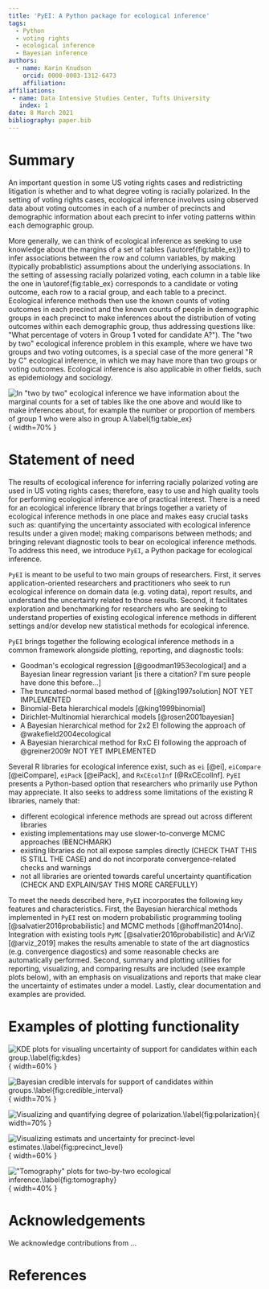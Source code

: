 ```yaml
---
title: 'PyEI: A Python package for ecological inference'
tags:
  - Python
  - voting rights
  - ecological inference
  - Bayesian inference
authors:
  - name: Karin Knudson
    orcid: 0000-0003-1312-6473
    affiliation: 
affiliations:
 - name: Data Intensive Studies Center, Tufts University
   index: 1
date: 8 March 2021
bibliography: paper.bib
---
```


# Summary

An important question in some US voting rights cases and
redistricting litigation is whether and to what degree voting is racially polarized.
In the setting of voting rights cases, ecological inference involves using
observed data about voting outcomes in each of a number of precincts and demographic information
about each precint to infer voting patterns within each demographic group.

More generally, we can think of ecological inference as seeking to use knowledge about the margins of a set of tables (\autoref{fig:table_ex}) to infer associations between the row and column variables, by making (typically probablistic) assumptions about the underlying associations. In the setting of assessing racially polarized voting, each column in a table like the one in \autoref{fig:table_ex} corresponds to a candidate or voting outcome, each row to a racial group, and each table to a precinct. Ecological inference methods then use the known counts of voting outcomes in each precinct and the known counts of people in demographic groups in each precinct to make inferences about the distribution of voting outcomes within each demographic group, thus addressing questions like: "What percentage of voters in Group 1 voted for candidate A?"). The "two by two" ecological inference problem in this example, where we have two groups and two voting outcomes, is a special case of the more general "R by C" ecological inference, in which we may have more than two groups or voting outcomes.
Ecological inference is also applicable in other fields, such as epidemiology and sociology.

![In "two by two" ecological inference we have information about the marginal counts for a set of tables like the one above and would like to make inferences about, for example the number or proportion of members of group 1 who were also in group A.\label{fig:table_ex}](figs/table_ex.png){ width=70% }

# Statement of need

The results of ecological inference for inferring racially polarized voting are used in
US voting rights cases; therefore, easy to use and high quality tools for performing ecological inference are of practical interest. There is a need for an ecological inference library that 
brings together a variety of ecological inference methods in one place and makes easy
crucial tasks such as: quantifying the uncertainty associated with ecological inference
results under a given model; making comparisons between methods; and bringing relevant 
diagnostic tools to bear on ecological inference methods. To address this need, 
we introduce `PyEI`, a Python package for ecological inference. 

`PyEI` is meant to be useful to two main groups of researchers. First, it serves application-oriented researchers and practitioners who seek to run ecological inference on domain data (e.g. voting data), report results, and understand the uncertainty related to those results.
Second, it facilitates exploration and benchmarking for researchers who are seeking to understand properties of existing
ecological inference methods in different settings and/or develop new statistical methods for ecological inference.

`PyEI` brings together the following ecological inference methods in a common framework alongside plotting, reporting, and diagnostic tools:

- Goodman's ecological regression [@goodman1953ecological] and a Bayesian linear regression variant [is there a citation? I'm sure people have done this before...]
- The truncated-normal based method of [@king1997solution] NOT YET IMPLEMENTED
- Binomial-Beta hierarchical models [@king1999binomial]
- Dirichlet-Multinomial hierarchical models [@rosen2001bayesian]
- A Bayesian hierarchical method for 2x2 EI following the approach of @wakefield2004ecological
- A Bayesian hierarchical method for RxC EI following the approach of @greiner2009r NOT YET IMPLEMENTED

Several R libraries for ecological inference exist, such as `ei` [@ei], `eiCompare` [@eiCompare], `eiPack` [@eiPack], and `RxCEcolInf` [@RxCEcolInf]. `PyEI` presents a Python-based option that researchers who primarily use Python may appreciate. It also seeks to address some limitations of the existing R libraries, namely that:

- different ecological inference methods are spread out across different libraries
- existing implementations may use slower-to-converge MCMC approaches (BENCHMARK)
- existing libraries do not all expose samples directly (CHECK THAT THIS IS STILL THE CASE) and do not incorporate convergence-related checks and warnings
- not all libraries are oriented towards careful uncertainty quantification (CHECK AND EXPLAIN/SAY THIS MORE CAREFULLY)

To meet the needs described here, `PyEI` incorporates the following key features and characteristics. First, the Bayesian hierarchical methods implemented in `PyEI` rest on modern probabilistic programming tooling [@salvatier2016probabilistic] and MCMC methods [@hoffman2014no]. Integration with existing tools `PyMC` [@salvatier2016probabilistic] and ArViZ [@arviz_2019] makes the results amenable to state of the art diagnostics (e.g. convergence diagostics) and some reasonable checks are automatically performed. Second, summary and plotting utilities for reporting, visualizing, and comparing results are included (see example plots below), with an emphasis on visualizations and reports that make clear the uncertainty of estimates under a model. Lastly, clear documentation and examples are provided.

# Examples of plotting functionality

![KDE plots for visualing uncertainty of support for candidates within each group.\label{fig:kdes}](figs/kdes.png){ width=60% } 

![Bayesian credible intervals for support of candidates within groups.\label{fig:credible_interval}](figs/credible_interval.png){ width=70% }

![Visualizing and quantifying degree of polarization.\label{fig:polarization}](figs/polarization.png){ width=70% }

![Visualizing estimats and uncertainty for precinct-level estimates.\label{fig:precinct_level}](figs/precinct_level.png){ width=60% }

!["Tomography" plots for two-by-two ecological inference.\label{fig:tomography}](figs/tomography.png){ width=40% }


# Acknowledgements

We acknowledge contributions from ...

# References

